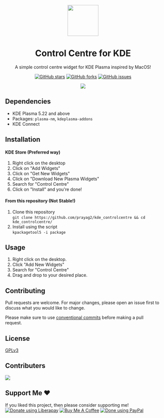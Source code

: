 <p align="center">
  <img src="https://github.com/Prayag2/kde_controlcentre/blob/main/assets/logo.jpg" width=100/>
  <h1 align="center">Control Centre for KDE</h1>
  <p align="center">A simple control centre widget for KDE Plasma inspired by MacOS!</center>
</p>

<p align="center">
<a href="https://github.com/prayag2/kde_controlcentre/stargazers"><img alt="GitHub stars" src="https://img.shields.io/github/stars/prayag2/kde_controlcentre?color=%233DAEE9&style=for-the-badge"></a>
<a href="https://github.com/prayag2/kde_controlcentre/network"><img alt="GitHub forks" src="https://img.shields.io/github/forks/prayag2/kde_controlcentre?color=%233DAEE9&style=for-the-badge"></a>
<a href="https://github.com/prayag2/kde_controlcentre/issues"><img alt="GitHub issues" src="https://img.shields.io/github/issues/prayag2/kde_controlcentre?color=%233DAEE9&style=for-the-badge"></a>
</p>

<p align="center">
  <img src="https://github.com/Prayag2/kde_controlcentre/blob/main/assets/ss.png"/>
</p>

## Dependencies
- KDE Plasma 5.22 and above
- Packages: `plasma-nm`, `kdeplasma-addons`
- KDE Connect

## Installation
#### KDE Store (Preferred way)
1. Right click on the desktop
2. Click on "Add Widgets"
3. Click on "Get New Widgets"
4. Click on "Download New Plasma Widgets"
5. Search for "Control Centre"
6. Click on "Install" and you're done!

#### From this repository (Not Stable!)
1. Clone this repository  
```git clone https://github.com/prayag2/kde_controlcentre && cd kde_controlcentre/```
2. Install using the script  
```kpackagetool5 -i package```

## Usage
1. Right click on the desktop.
2. Click "Add New Widgets"
3. Search for "Control Centre"
4. Drag and drop to your desired place.

## Contributing
Pull requests are welcome. For major changes, please open an issue first to discuss what you would like to change.

Please make sure to use [conventional commits](https://www.conventionalcommits.org/en/v1.0.0/) before making a pull request.

## License
[GPLv3](https://www.gnu.org/licenses/gpl-3.0.en.html)

## Contributers
<a href = "https://github.com/Prayag2/kde_controlcentre/graphs/contributors">
  <img src = "https://contrib.rocks/image?repo=Prayag2/kde_controlcentre"/>
</a>

## Support Me ♥
If you liked this project, then please consider supporting me!
<br>
<a href="https://liberapay.com/Prayag/donate"><img alt="Donate using Liberapay" src="https://img.shields.io/badge/LIBERAPAY-%231A171B?style=for-the-badge&logo=liberapay"/></a>
<a href="https://ko-fi.com/O5O1FJ70D"><img alt="Buy Me A Coffee" src="https://img.shields.io/badge/Buy%20Me%20A%20Coffee-%234D798C?style=for-the-badge&logo=ko-fi"/></a>
<a href="https://coindrop.to/prayagjain"><img alt="Done using PayPal" src="https://img.shields.io/badge/PayPal-%23F2BA37?style=for-the-badge&logo=paypal"/></a>